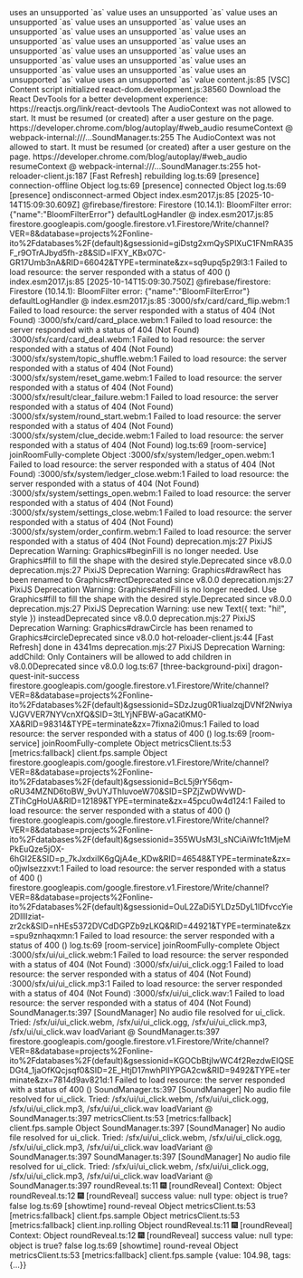 <link rel=preload> uses an unsupported `as` value
<link rel=preload> uses an unsupported `as` value
<link rel=preload> uses an unsupported `as` value
<link rel=preload> uses an unsupported `as` value
<link rel=preload> uses an unsupported `as` value
<link rel=preload> uses an unsupported `as` value
<link rel=preload> uses an unsupported `as` value
<link rel=preload> uses an unsupported `as` value
<link rel=preload> uses an unsupported `as` value
<link rel=preload> uses an unsupported `as` value
<link rel=preload> uses an unsupported `as` value
<link rel=preload> uses an unsupported `as` value
<link rel=preload> uses an unsupported `as` value
<link rel=preload> uses an unsupported `as` value
<link rel=preload> uses an unsupported `as` value
<link rel=preload> uses an unsupported `as` value
content.js:85 [VSC] Content script initialized
react-dom.development.js:38560 Download the React DevTools for a better development experience: https://reactjs.org/link/react-devtools
 The AudioContext was not allowed to start. It must be resumed (or created) after a user gesture on the page. https://developer.chrome.com/blog/autoplay/#web_audio
resumeContext @ webpack-internal:///…SoundManager.ts:255
 The AudioContext was not allowed to start. It must be resumed (or created) after a user gesture on the page. https://developer.chrome.com/blog/autoplay/#web_audio
resumeContext @ webpack-internal:///…SoundManager.ts:255
hot-reloader-client.js:187 [Fast Refresh] rebuilding
log.ts:69 [presence] connection-offline Object
log.ts:69 [presence] connected Object
log.ts:69 [presence] ondisconnect-armed Object
index.esm2017.js:85 [2025-10-14T15:09:30.609Z]  @firebase/firestore: Firestore (10.14.1): BloomFilter error:  {"name":"BloomFilterError"}
defaultLogHandler @ index.esm2017.js:85
firestore.googleapis.com/google.firestore.v1.Firestore/Write/channel?VER=8&database=projects%2Fonline-ito%2Fdatabases%2F(default)&gsessionid=giDstg2xmQySPlXuC1FNmRA35F_r9OTrAJbyd5fh-z8&SID=lFXY_KBx07C-GR17Umb3nA&RID=66042&TYPE=terminate&zx=sq9upq5p29l3:1  Failed to load resource: the server responded with a status of 400 ()
index.esm2017.js:85 [2025-10-14T15:09:30.750Z]  @firebase/firestore: Firestore (10.14.1): BloomFilter error:  {"name":"BloomFilterError"}
defaultLogHandler @ index.esm2017.js:85
:3000/sfx/card/card_flip.webm:1  Failed to load resource: the server responded with a status of 404 (Not Found)
:3000/sfx/card/card_place.webm:1  Failed to load resource: the server responded with a status of 404 (Not Found)
:3000/sfx/card/card_deal.webm:1  Failed to load resource: the server responded with a status of 404 (Not Found)
:3000/sfx/system/topic_shuffle.webm:1  Failed to load resource: the server responded with a status of 404 (Not Found)
:3000/sfx/system/reset_game.webm:1  Failed to load resource: the server responded with a status of 404 (Not Found)
:3000/sfx/result/clear_failure.webm:1  Failed to load resource: the server responded with a status of 404 (Not Found)
:3000/sfx/system/round_start.webm:1  Failed to load resource: the server responded with a status of 404 (Not Found)
:3000/sfx/system/clue_decide.webm:1  Failed to load resource: the server responded with a status of 404 (Not Found)
log.ts:69 [room-service] joinRoomFully-complete Object
:3000/sfx/system/ledger_open.webm:1  Failed to load resource: the server responded with a status of 404 (Not Found)
:3000/sfx/system/ledger_close.webm:1  Failed to load resource: the server responded with a status of 404 (Not Found)
:3000/sfx/system/settings_open.webm:1  Failed to load resource: the server responded with a status of 404 (Not Found)
:3000/sfx/system/settings_close.webm:1  Failed to load resource: the server responded with a status of 404 (Not Found)
:3000/sfx/system/order_confirm.webm:1  Failed to load resource: the server responded with a status of 404 (Not Found)
deprecation.mjs:27 PixiJS Deprecation Warning: Graphics#beginFill is no longer needed. Use Graphics#fill to fill the shape with the desired style.Deprecated since v8.0.0
deprecation.mjs:27 PixiJS Deprecation Warning: Graphics#drawRect has been renamed to Graphics#rectDeprecated since v8.0.0
deprecation.mjs:27 PixiJS Deprecation Warning: Graphics#endFill is no longer needed. Use Graphics#fill to fill the shape with the desired style.Deprecated since v8.0.0
deprecation.mjs:27 PixiJS Deprecation Warning: use new Text({ text: "hi!", style }) insteadDeprecated since v8.0.0
deprecation.mjs:27 PixiJS Deprecation Warning: Graphics#drawCircle has been renamed to Graphics#circleDeprecated since v8.0.0
hot-reloader-client.js:44 [Fast Refresh] done in 4341ms
deprecation.mjs:27 PixiJS Deprecation Warning: addChild: Only Containers will be allowed to add children in v8.0.0Deprecated since v8.0.0
log.ts:67 [three-background-pixi] dragon-quest-init-success
firestore.googleapis.com/google.firestore.v1.Firestore/Write/channel?VER=8&database=projects%2Fonline-ito%2Fdatabases%2F(default)&gsessionid=SDzJzug0R1iualzqjDVNf2NwiyaVJGVVER7NYVcnXfQ&SID=3tLYjNFBW-aGacatKM0-XA&RID=98314&TYPE=terminate&zx=7fixna2i0mus:1  Failed to load resource: the server responded with a status of 400 ()
log.ts:69 [room-service] joinRoomFully-complete Object
metricsClient.ts:53 [metrics:fallback] client.fps.sample Object
firestore.googleapis.com/google.firestore.v1.Firestore/Write/channel?VER=8&database=projects%2Fonline-ito%2Fdatabases%2F(default)&gsessionid=BcL5j9rY56qm-oRU34MZND6toBW_9vUYJThluvoeW70&SID=SPZjZwDWvWD-ZTihCgHoUA&RID=12189&TYPE=terminate&zx=45pcu0w4d124:1  Failed to load resource: the server responded with a status of 400 ()
firestore.googleapis.com/google.firestore.v1.Firestore/Write/channel?VER=8&database=projects%2Fonline-ito%2Fdatabases%2F(default)&gsessionid=355WUsM3I_sNCiAiWfc1tMjeMPkEuQze5jOX-6hGI2E&SID=p_7kJxdxiIK6gQjA4e_KDw&RID=46548&TYPE=terminate&zx=o0jwlsezzxvt:1  Failed to load resource: the server responded with a status of 400 ()
firestore.googleapis.com/google.firestore.v1.Firestore/Write/channel?VER=8&database=projects%2Fonline-ito%2Fdatabases%2F(default)&gsessionid=OuL2ZaDi5YLDz5DyL1IDfvccYie2Dllllziat-zr2ck&SID=nHEs5372DVCdDGPZb9zLKQ&RID=44921&TYPE=terminate&zx=spu9znhaqxmn:1  Failed to load resource: the server responded with a status of 400 ()
log.ts:69 [room-service] joinRoomFully-complete Object
:3000/sfx/ui/ui_click.webm:1  Failed to load resource: the server responded with a status of 404 (Not Found)
:3000/sfx/ui/ui_click.ogg:1  Failed to load resource: the server responded with a status of 404 (Not Found)
:3000/sfx/ui/ui_click.mp3:1  Failed to load resource: the server responded with a status of 404 (Not Found)
:3000/sfx/ui/ui_click.wav:1  Failed to load resource: the server responded with a status of 404 (Not Found)
SoundManager.ts:397 [SoundManager] No audio file resolved for ui_click. Tried: /sfx/ui/ui_click.webm, /sfx/ui/ui_click.ogg, /sfx/ui/ui_click.mp3, /sfx/ui/ui_click.wav
loadVariant @ SoundManager.ts:397
firestore.googleapis.com/google.firestore.v1.Firestore/Write/channel?VER=8&database=projects%2Fonline-ito%2Fdatabases%2F(default)&gsessionid=KGOCbBtjIwWC4f2RezdwEIQSEDGt4_1jaOfKQcjsqf0&SID=2E_HtjD17nwhPlIYPGA2cw&RID=9492&TYPE=terminate&zx=7814d9av821d:1  Failed to load resource: the server responded with a status of 400 ()
SoundManager.ts:397 [SoundManager] No audio file resolved for ui_click. Tried: /sfx/ui/ui_click.webm, /sfx/ui/ui_click.ogg, /sfx/ui/ui_click.mp3, /sfx/ui/ui_click.wav
loadVariant @ SoundManager.ts:397
metricsClient.ts:53 [metrics:fallback] client.fps.sample Object
SoundManager.ts:397 [SoundManager] No audio file resolved for ui_click. Tried: /sfx/ui/ui_click.webm, /sfx/ui/ui_click.ogg, /sfx/ui/ui_click.mp3, /sfx/ui/ui_click.wav
loadVariant @ SoundManager.ts:397
SoundManager.ts:397 [SoundManager] No audio file resolved for ui_click. Tried: /sfx/ui/ui_click.webm, /sfx/ui/ui_click.ogg, /sfx/ui/ui_click.mp3, /sfx/ui/ui_click.wav
loadVariant @ SoundManager.ts:397
roundReveal.ts:11 🎆 [roundReveal] Context: Object
roundReveal.ts:12 🎆 [roundReveal] success value: null type: object is true? false
log.ts:69 [showtime] round-reveal Object
metricsClient.ts:53 [metrics:fallback] client.fps.sample Object
metricsClient.ts:53 [metrics:fallback] client.inp.rolling Object
roundReveal.ts:11 🎆 [roundReveal] Context: Object
roundReveal.ts:12 🎆 [roundReveal] success value: null type: object is true? false
log.ts:69 [showtime] round-reveal Object
metricsClient.ts:53 [metrics:fallback] client.fps.sample {value: 104.98, tags: {…}}
